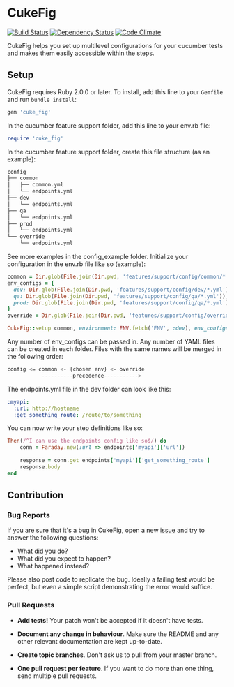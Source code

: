 # CukeFig

[![Build Status](https://secure.travis-ci.org/tekn0ir/cuke_fig.png)](http://travis-ci.org/tekn0ir/cuke_fig)
[![Dependency Status](https://gemnasium.com/tekn0ir/cuke_fig.png)](https://gemnasium.com/tekn0ir/cuke_fig)
[![Code Climate](https://codeclimate.com/github/tekn0ir/cuke_fig.png)](https://codeclimate.com/github/tekn0ir/cuke_fig)

CukeFig helps you set up multilevel configurations for your cucumber tests and makes
them easily accessible within the steps.

## Setup

CukeFig requires Ruby 2.0.0 or later. To install, add this line to your
`Gemfile` and run `bundle install`:

```ruby
gem 'cuke_fig'
```

In the cucumber feature support folder, add this line to your env.rb file:

```ruby
require 'cuke_fig'
```

In the cucumber feature support folder, create this file structure (as an example):

```bash
config
├── common
│   ├── common.yml
│   └── endpoints.yml
├── dev
│   └── endpoints.yml
├── qa
│   └── endpoints.yml
├── prod
│   └── endpoints.yml
└── override
    └── endpoints.yml
```

See more examples in the config_example folder. Initialize your configuration in the env.rb file like so (example):

```ruby
common = Dir.glob(File.join(Dir.pwd, 'features/support/config/common/*.yml'))
env_configs = {
  dev: Dir.glob(File.join(Dir.pwd, 'features/support/config/dev/*.yml')),
  qa: Dir.glob(File.join(Dir.pwd, 'features/support/config/qa/*.yml')),
  prod: Dir.glob(File.join(Dir.pwd, 'features/support/config/qa/*.yml'))
}
override = Dir.glob(File.join(Dir.pwd, 'features/support/config/override/*.yml'))

CukeFig::setup common, environment: ENV.fetch('ENV', :dev), env_configs: env_configs, override: override
```

Any number of env_configs can be passed in. Any number of YAML files can be created in each folder. 
Files with the same names will be merged in the following order:

```bash
config <= common <- {chosen env} <- override
           ----------precedence----------->
```

The endpoints.yml file in the dev folder can look like this:

```yaml
:myapi:
  :url: http://hostname
  :get_something_route: /route/to/something
```

You can now write your step definitions like so:

```ruby
Then(/^I can use the endpoints config like so$/) do
    conn = Faraday.new(:url => endpoints['myapi']['url'])
    
    response = conn.get endpoints['myapi']['get_something_route']
    response.body
end
```

## Contribution

### Bug Reports

If you are sure that it's a bug in CukeFig, open a new [issue] and try to
answer the following questions:

- What did you do?
- What did you expect to happen?
- What happened instead?

Please also post code to replicate the bug. Ideally a failing test would be
perfect, but even a simple script demonstrating the error would suffice.

### Pull Requests

- **Add tests!** Your patch won't be accepted if it doesn't have tests.

- **Document any change in behaviour**. Make sure the README and any other
  relevant documentation are kept up-to-date.

- **Create topic branches**. Don't ask us to pull from your master branch.

- **One pull request per feature**. If you want to do more than one thing, send
  multiple pull requests.

[issue]: https://github.com/tekn0ir/cuke_fig/issues
